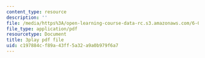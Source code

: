 ```yaml
---
content_type: resource
description: ''
file: /media/https%3A/open-learning-course-data-rc.s3.amazonaws.com/6-042j-mathematics-for-computer-science-spring-2015/c197884cf89a43ff5a32a9a0b979f6a7_Amd_bNYzgUw.pdf
file_type: application/pdf
resourcetype: Document
title: 3play pdf file
uid: c197884c-f89a-43ff-5a32-a9a0b979f6a7
---
```

